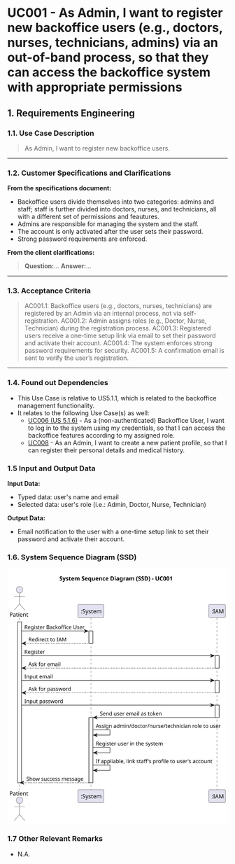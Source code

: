 # UC001 - As Admin, I want to register new backoffice users (e.g., doctors, nurses, technicians, admins) via an out-of-band process, so that they can access the backoffice system with appropriate permissions

## 1. Requirements Engineering

### 1.1. Use Case Description

> As Admin, I want to register new backoffice users.

---

### 1.2. Customer Specifications and Clarifications

**From the specifications document:**

- Backoffice users divide themselves into two categories: admins and staff; staff is further divided into doctors, nurses, and technicians, all with a different set of permissions and feautures.
- Admins are responsible for managing the system and the staff.
- The account is only activated after the user sets their password.
- Strong password requirements are enforced.

**From the client clarifications:**

> **Question:**...
> **Answer:**...

---

### 1.3. Acceptance Criteria

> AC001.1: Backoffice users (e.g., doctors, nurses, technicians) are registered by an Admin via an internal
process, not via self-registration.
> AC001.2: Admin assigns roles (e.g., Doctor, Nurse, Technician) during the registration process.
> AC001.3: Registered users receive a one-time setup link via email to set their password and activate their
account.
> AC001.4: The system enforces strong password requirements for security.
> AC001.5: A confirmation email is sent to verify the user’s registration.

---

### 1.4. Found out Dependencies

- This Use Case is relative to US5.1.1, which is related to the backoffice management functionality.
- It relates to the following Use Case(s) as well:
  - [UC006 (US 5.1.6)](../../UC006/README.md) - As a (non-authenticated) Backoffice User, I want to log in to the system using my credentials, so that I can access the backoffice features according to my assigned role.
  - [UC008](../../UC008/README.md) - As an Admin, I want to create a new patient profile, so that I can register their personal details and medical history.

### 1.5 Input and Output Data

**Input Data:**

- Typed data: user's name and email
- Selected data: user's role (i.e.: Admin, Doctor, Nurse, Technician)

**Output Data:**

- Email notification to the user with a one-time setup link to set their password and activate their account.

### 1.6. System Sequence Diagram (SSD)

![System Sequence Diagram](svg/uc001-system-sequence-diagram.svg)

### 1.7 Other Relevant Remarks

- N.A.
